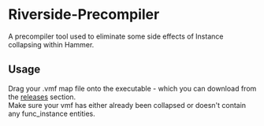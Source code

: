 # Riverside-Precompiler
A precompiler tool used to eliminate some side effects of Instance collapsing within Hammer.

## Usage
Drag your .vmf map file onto the executable - which you can download from the [releases](https://github.com/riverside-roleplay/Riverside-Precompiler/releases/) section. <br>
Make sure your vmf has either already been collapsed or doesn't contain any func_instance entities.
